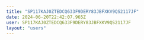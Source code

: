 ```yaml
---
title: "SP117KAJ0ZTEDCQ633F9DERY83JBFXKV9QS2117JF"
date: 2024-06-20T22:42:07.965Z
user: SP117KAJ0ZTEDCQ633F9DERY83JBFXKV9QS2117JF
layout: "users"
---
```

    